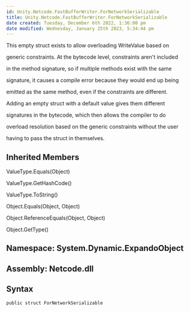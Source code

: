```yaml
---
id: Unity.Netcode.FastBufferWriter.ForNetworkSerializable
title: Unity.Netcode.FastBufferWriter.ForNetworkSerializable
date created: Tuesday, December 6th 2022, 1:36:00 pm
date modified: Wednesday, January 25th 2023, 5:34:44 pm
---
```


<div class="markdown level0 summary">

This empty struct exists to allow overloading WriteValue based on

generic constraints. At the bytecode level, constraints aren't included

in the method signature, so if multiple methods exist with the same

signature, it causes a compile error because they would end up being

emitted as the same method, even if the constraints are different.

Adding an empty struct with a default value gives them different

signatures in the bytecode, which then allows the compiler to do

overload resolution based on the generic constraints without the user

having to pass the struct in themselves.

</div>

<div class="markdown level0 conceptual">

</div>

<div class="inheritedMembers">

## Inherited Members

<div>

ValueType.Equals(Object)

</div>

<div>

ValueType.GetHashCode()

</div>

<div>

ValueType.ToString()

</div>

<div>

Object.Equals(Object, Object)

</div>

<div>

Object.ReferenceEquals(Object, Object)

</div>

<div>

Object.GetType()

</div>

</div>

## **Namespace**: System.Dynamic.ExpandoObject

## **Assembly**: Netcode.dll

## Syntax

``` lang-csharp
public struct ForNetworkSerializable
```
